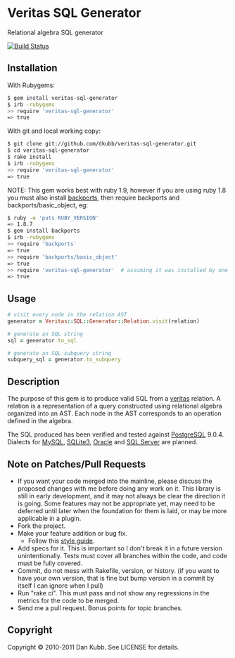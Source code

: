 # Veritas SQL Generator

Relational algebra SQL generator

[![Build Status](https://secure.travis-ci.org/dkubb/veritas-sql-generator.png)](http://travis-ci.org/dkubb/veritas-sql-generator)

## Installation

With Rubygems:

```bash
$ gem install veritas-sql-generator
$ irb -rubygems
>> require 'veritas-sql-generator'
=> true
```

With git and local working copy:

```bash
$ git clone git://github.com/dkubb/veritas-sql-generator.git
$ cd veritas-sql-generator
$ rake install
$ irb -rubygems
>> require 'veritas-sql-generator'
=> true
```

NOTE: This gem works best with ruby 1.9, however if you are using ruby 1.8 you must also install [backports](https://rubygems.org/gems/backports), then require backports and backports/basic_object, eg:

```bash
$ ruby -e 'puts RUBY_VERSION'
=> 1.8.7
$ gem install backports
$ irb -rubygems
>> require 'backports'
=> true
>> require 'backports/basic_object'
=> true
>> require 'veritas-sql-generator'  # assuming it was installed by one of the two methods above
=> true
```

## Usage

```ruby
# visit every node in the relation AST
generator = Veritas::SQL::Generator::Relation.visit(relation)

# generate an SQL string
sql = generator.to_sql

# generate an SQL subquery string
subquery_sql = generator.to_subquery
```

## Description

The purpose of this gem is to produce valid SQL from a [veritas](https://github.com/dkubb/veritas) relation. A relation is a representation of a query constructed using relational algebra organized into an AST. Each node in the AST corresponds to an operation defined in the algebra.

The SQL produced has been verified and tested against [PostgreSQL](http://www.postgresql.org/) 9.0.4. Dialects for [MySQL](http://www.mysql.com/), [SQLite3](http://www.sqlite.org/), [Oracle](http://www.oracle.com/) and [SQL Server](http://www.microsoft.com/sqlserver/) are planned.

## Note on Patches/Pull Requests

* If you want your code merged into the mainline, please discuss the proposed changes with me before doing any work on it. This library is still in early development, and it may not always be clear the direction it is going. Some features may not be appropriate yet, may need to be deferred until later when the foundation for them is laid, or may be more applicable in a plugin.
* Fork the project.
* Make your feature addition or bug fix.
  * Follow this [style guide](https://github.com/dkubb/styleguide).
* Add specs for it. This is important so I don't break it in a future version unintentionally. Tests must cover all branches within the code, and code must be fully covered.
* Commit, do not mess with Rakefile, version, or history.  (if you want to have your own version, that is fine but bump version in a commit by itself I can ignore when I pull)
* Run "rake ci". This must pass and not show any regressions in the
  metrics for the code to be merged.
* Send me a pull request. Bonus points for topic branches.

## Copyright

Copyright &copy; 2010-2011 Dan Kubb. See LICENSE for details.
